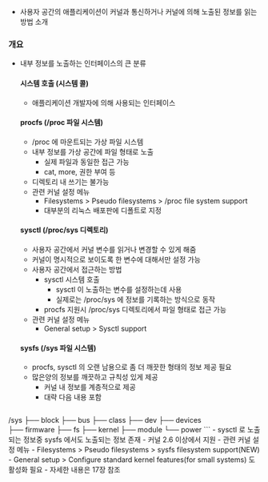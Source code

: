 - 사용자 공간의 애플리케이션이 커널과 통신하거나 커널에 의해 노출된 정보를 읽는 방법 소개


### 개요
- 내부 정보를 노출하는 인터페이스의 큰 분류
  #### 시스템 호출 (시스템 콜)
    - 애플리케이션 개발자에 의해 사용되는 인터페이스
  #### procfs (/proc 파일 시스템)
    - /proc 에 마운트되는 가상 파일 시스템
    - 내부 정보를 가상 공간에 파일 형태로 노출
      - 실제 파일과 동일한 접근 가능
      - cat, more, 권한 부여 등
    - 디렉토리 내 쓰기는 불가능
    - 관련 커널 설정 메뉴
      - Filesystems > Pseudo filesystems > /proc file system support
      - 대부분의 리눅스 배포판에 디폴트로 지정
  #### sysctl (/proc/sys 디렉토리)
    - 사용자 공간에서 커널 변수를 읽거나 변경할 수 있게 해줌
    - 커널이 명시적으로 보이도록 한 변수에 대해서만 설정 가능
    - 사용자 공간에서 접근하는 방법
      - sysctl 시스템 호출
        - sysctl 이 노출하는 변수를 설정하는데 사용
        - 실제로는 /proc/sys 에 정보를 기록하는 방식으로 동작
      - procfs 지원시 /proc/sys 디렉토리에서 파일 형태로 접근 가능
    - 관련 커널 설정 메뉴
      - General setup > Sysctl support
  #### sysfs (/sys 파일 시스템)
    - procfs, sysctl 의 오랜 남용으로 좀 더 깨끗한 형태의 정보 제공 필요
    - 많은양의 정보를 깨끗하고 규칙성 있게 제공
      - 커널 내 정보를 계층적으로 제공
      - 대략 다음 내용 포함
      ```
/sys
├── block
├── bus
├── class
├── dev
├── devices  
├── firmware
├── fs
├── kernel
├── module
└── power
      ```
      - sysctl 로 노출되는 정보중 sysfs 에서도 노출되는 정보 존재
    - 커널 2.6 이상에서 지원
    - 관련 커널 설정 메뉴
      - Filesystems > Pseudo filesystems > sysfs filesystem support(NEW)
      - General setup > Configure standard kernel features(for small systems) 도 활성화 필요
    - 자세한 내용은 17장 참조
  #### 
    
    
    
    
    
    
    
    
    
    
    
    
  
